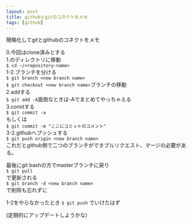```yaml
---
layout: post
title: githubとgitのコネクトをメモ
tags: [github]
---
```


簡略化してgitとgithubのコネクトをメモ

0.今回はclone済みとする  
1.<repository-name>のディレクトリに移動<br>
`$ cd ~/<repository-name>`<br>
1-2.ブランチを分ける<br>
`$ git branch <new branch name>`  
`$ git checkout <new branch name>`ブランチの移動  
2.addする<br>
`$ git add -A`面倒なときは-Aでまとめてやっちゃえる  
3.comitする<br>
`$ git commit -a`  
もしくは  
`$ git commit -m "ここにコミットのコメント"`  
3-2.githubへプッシュする  
`$ git push origin <new branch name>`  
これだとgithub側で二つのブランチができプルリクエスト、マージの必要がある。  

最後にgit bashの方でmasterブランチに戻り  
`$ git pull`  
で更新される  
`$ git branch -d <new branch name>`  
で削除も忘れずに  

1-2をやらなかったとき
`$ git push`
でいけたはず

(定期的にアップデートしようかな)
